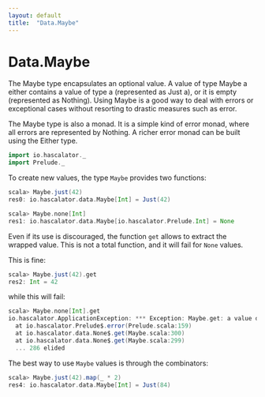 ```yaml
---
layout: default
title:  "Data.Maybe"
---
```


# Data.Maybe

The Maybe type encapsulates an optional value. A value of type Maybe a either contains a value
of type a (represented as Just a), or it is empty (represented as Nothing). Using Maybe is a
good way to deal with errors or exceptional cases without resorting to drastic measures
such as error.

The Maybe type is also a monad. It is a simple kind of error monad, where all errors are
represented by Nothing. A richer error monad can be built using the Either type.

```scala
import io.hascalator._
import Prelude._
```

To create new values, the type `Maybe` provides two functions:

```scala
scala> Maybe.just(42)
res0: io.hascalator.data.Maybe[Int] = Just(42)

scala> Maybe.none[Int]
res1: io.hascalator.data.Maybe[io.hascalator.Prelude.Int] = None
```

Even if its use is discouraged, the function `get` allows to extract the wrapped value. This is not
a total function, and it will fail for `None` values.

This is fine:

```scala
scala> Maybe.just(42).get
res2: Int = 42
```

while this will fail:

```scala
scala> Maybe.none[Int].get
io.hascalator.ApplicationException: *** Exception: Maybe.get: a value doesn't exist
  at io.hascalator.Prelude$.error(Prelude.scala:159)
  at io.hascalator.data.None$.get(Maybe.scala:300)
  at io.hascalator.data.None$.get(Maybe.scala:299)
  ... 286 elided
```

The best way to use `Maybe` values is through the combinators:

```scala
scala> Maybe.just(42).map(_ * 2)
res4: io.hascalator.data.Maybe[Int] = Just(84)
```
